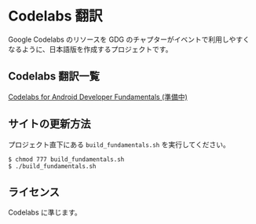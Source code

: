 # Codelabs 翻訳

Google Codelabs のリソースを GDG のチャプターがイベントで利用しやすくなるように、日本語版を作成するプロジェクトです。

## Codelabs 翻訳一覧

[Codelabs for Android Developer Fundamentals (準備中)](https://gdg-nara.github.io/codelabs-ja/android/fundamentals2/)

## サイトの更新方法

プロジェクト直下にある `build_fundamentals.sh` を実行してください。

```
$ chmod 777 build_fundamentals.sh
$ ./build_fundamentals.sh
```

## ライセンス

Codelabs に準じます。
